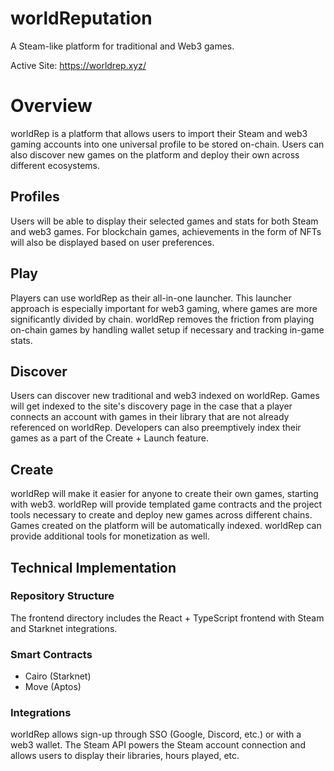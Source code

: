 # worldReputation
A Steam-like platform for traditional and Web3 games.

Active Site: https://worldrep.xyz/

# Overview
worldRep is a platform that allows users to import their Steam and web3 gaming accounts into one universal profile to be stored on-chain. Users can also discover new games on the platform and deploy their own across different ecosystems.

## Profiles
Users will be able to display their selected games and stats for both Steam and web3 games. For blockchain games, achievements in the form of NFTs will also be displayed based on user preferences. 

## Play
Players can use worldRep as their all-in-one launcher. This launcher approach is especially important for web3 gaming, where games are more significantly divided by chain. worldRep removes the friction from playing on-chain games by handling wallet setup if necessary and tracking in-game stats.

## Discover
Users can discover new traditional and web3 indexed on worldRep. Games will get indexed to the site's discovery page in the case that a player connects an account with games in their library that are not already referenced on worldRep. Developers can also preemptively index their games as a part of the Create + Launch feature.

## Create
worldRep will make it easier for anyone to create their own games, starting with web3. worldRep will provide templated game contracts and the project tools necessary to create and deploy new games across different chains. Games created on the platform will be automatically indexed. worldRep can provide additional tools for monetization as well.

## Technical Implementation
### Repository Structure
The frontend directory includes the React + TypeScript frontend with Steam and Starknet integrations.

### Smart Contracts
- Cairo (Starknet)
- Move (Aptos)

### Integrations
worldRep allows sign-up through SSO (Google, Discord, etc.) or with a web3 wallet. The Steam API powers the Steam account connection and allows users to display their libraries, hours played, etc.
